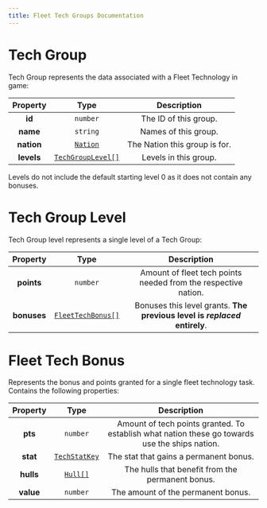 ```yaml
---
title: Fleet Tech Groups Documentation
---
```


# Tech Group

Tech Group represents the data associated with a Fleet Technology in game:

|  Property  |                  Type                   |          Description          |
| :--------: | :-------------------------------------: | :---------------------------: |
|   **id**   |                `number`                 |     The ID of this group.     |
|  **name**  |                `string`                 |     Names of this group.      |
| **nation** |     [`Nation`](../common.md#nation)     | The Nation this group is for. |
| **levels** | [`TechGroupLevel[]`](#tech-group-level) |     Levels in this group.     |

Levels do not include the default starting level 0 as it does not contain any bonuses.

# Tech Group Level

Tech Group level represents a single level of a Tech Group:

|  Property   |                  Type                   |                                Description                                |
| :---------: | :-------------------------------------: | :-----------------------------------------------------------------------: |
| **points**  |                `number`                 |      Amount of fleet tech points needed from the respective nation.       |
| **bonuses** | [`FleetTechBonus[]`](#fleet-tech-bonus) | Bonuses this level grants. **The previous level is *replaced* entirely**. |

# Fleet Tech Bonus

Represents the bonus and points granted for a single fleet technology task. Contains the following
properties:

| Property  |                     Type                     |                                          Description                                           |
| :-------: | :------------------------------------------: | :--------------------------------------------------------------------------------------------: |
|  **pts**  |                   `number`                   | Amount of tech points granted. To establish what nation these go towards use the ships nation. |
| **stat**  | [`TechStatKey`](../common.md#tech-stat-keys) |                             The stat that gains a permanent bonus.                             |
| **hulls** |        [`Hull[]`](../common.md#Hull)         |                        The hulls that benefit from the permanent bonus.                        |
| **value** |                   `number`                   |                               The amount of the permanent bonus.                               |
